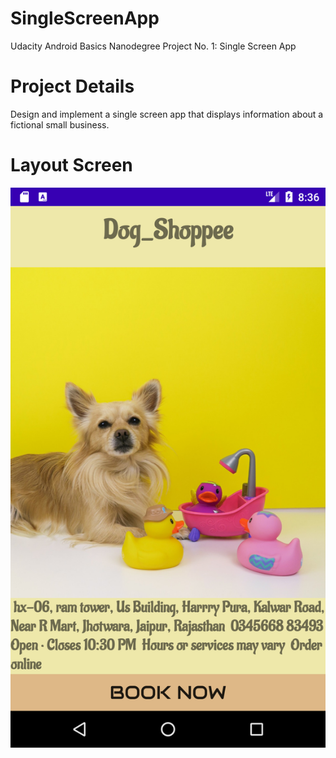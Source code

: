 # SingleScreenApp
Udacity Android Basics Nanodegree Project No. 1: Single Screen App

# Project Details
Design and implement a single screen app that displays information about a fictional small business.

# Layout Screen
![](Screenshot_1597158375.png)
